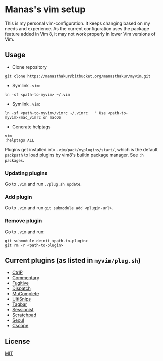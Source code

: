 # Manas's vim setup

This is my personal vim-configuration.
It keeps changing based on my needs and experience.
As the current configuration uses the package feature added in Vim 8, it may not
work properly in lower Vim versions of Vim.

## Usage

- Clone repository
```
git clone https://manasthakur@bitbucket.org/manasthakur/myvim.git
```

- Symlink `.vim`:
```
ln -sf <path-to-myvim> ~/.vim
```

- Symlink `.vim`:
```
ln -sf <path-to-myvim>/vimrc ~/.vimrc	" Use <path-to-myvim>/mac_vimrc on macOS
```

- Generate helptags
```
vim
:helptags ALL
```

Plugins get installed into `.vim/pack/myplugins/start/`, which is the default
`packpath` to load plugins by vim8's builtin package manager. See `:h packages`.

### Updating plugins

Go to `.vim` and run `./plug.sh update`.

### Add plugin

Go to `.vim` and run `git submodule add <plugin-url>`.

### Remove plugin

Go to `.vim` and run:
```
git submodule deinit <path-to-plugin>
git rm -r <path-to-plugin>
```

## Current plugins (as listed in `myvim/plug.sh`)

* [CtrlP](https://github.com/ctrlpvim/ctrlp.vim)
* [Commentary](https://github.com/tpope/vim-commentary)
* [Fugitive](https://github.com/tpope/vim-fugitive)
* [Dispatch](https://github.com/tpope/vim-dispatch)
* [MuComplete](https://github.com/lifepillar/vim-mucomplete)
* [UltiSnips](https://github.com/SirVer/ultisnips)
* [Tagbar](https://github.com/majutsushi/tagbar)
* [Sessionist](https://github.com/manasthakur/vim-sessionist)
* [Scratchpad](https://github.com/manasthakur/vim-scratchpad)
* [Seoul](https://github.com/manasthakur/vim-seoul)
* [Cscope](http://cscope.sourceforge.net/cscope_maps.vim)

## License

[MIT](LICENSE)

